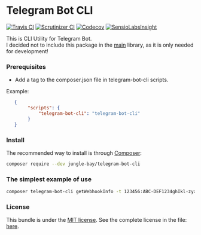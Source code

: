 # Telegram Bot CLI

[![Travis CI](https://img.shields.io/travis/jungle-bay/telegram-bot-cli.svg?style=flat)](https://travis-ci.org/jungle-bay/telegram-bot-cli)
[![Scrutinizer CI](https://img.shields.io/scrutinizer/g/jungle-bay/telegram-bot-cli.svg?style=flat)](https://scrutinizer-ci.com/g/jungle-bay/telegram-bot-cli)
[![Codecov](https://img.shields.io/codecov/c/github/jungle-bay/telegram-bot-cli.svg?style=flat)](https://codecov.io/gh/jungle-bay/telegram-bot-cli)
[![SensioLabsInsight](https://img.shields.io/sensiolabs/i/cd33ddb0-5bd7-4025-a584-7e4dc36242b7.svg?style=flat)](https://insight.sensiolabs.com/projects/cd33ddb0-5bd7-4025-a584-7e4dc36242b7)

This is CLI Utility for Telegram Bot. <br />
I decided not to include this package in the [main](https://github.com/jungle-bay/telegram-bot-api) library, as it is only needed for development!

### Prerequisites

   - Add a tag to the composer.json file in telegram-bot-cli scripts.

Example:
```json
   {
        "scripts": {
            "telegram-bot-cli": "telegram-bot-cli"
        }
   }
```
   
### Install

The recommended way to install is through [Composer](https://getcomposer.org):

```bash
composer require --dev jungle-bay/telegram-bot-cli
```

### The simplest example of use

```bash
composer telegram-bot-cli getWebhookInfo -t 123456:ABC-DEF1234ghIkl-zyx57W2v1u123ew11
```

### License

This bundle is under the [MIT license](http://opensource.org/licenses/MIT). See the complete license in the file: [here](https://github.com/jungle-bay/telegram-bot-cli/blob/master/license.txt).

